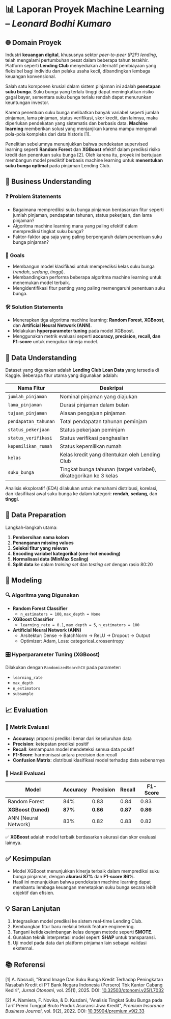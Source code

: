 # 📊 Laporan Proyek Machine Learning – *Leonard Bodhi Kumaro*

## 🌐 Domain Proyek

Industri **keuangan digital**, khususnya sektor *peer-to-peer (P2P) lending*, telah mengalami pertumbuhan pesat dalam beberapa tahun terakhir. Platform seperti **Lending Club** menyediakan alternatif pembiayaan yang fleksibel bagi individu dan pelaku usaha kecil, dibandingkan lembaga keuangan konvensional.

Salah satu komponen krusial dalam sistem pinjaman ini adalah **penetapan suku bunga**. Suku bunga yang terlalu tinggi dapat meningkatkan risiko gagal bayar, sementara suku bunga terlalu rendah dapat menurunkan keuntungan investor.

Karena penentuan suku bunga melibatkan banyak variabel seperti jumlah pinjaman, lama pinjaman, status verifikasi, skor kredit, dan lainnya, maka diperlukan pendekatan yang sistematis dan berbasis data. **Machine learning** memberikan solusi yang menjanjikan karena mampu mengenali pola-pola kompleks dari data historis [1].

Penelitian sebelumnya menunjukkan bahwa pendekatan supervised learning seperti **Random Forest** dan **XGBoost** efektif dalam prediksi risiko kredit dan penentuan suku bunga [2]. Oleh karena itu, proyek ini bertujuan membangun model prediktif berbasis machine learning untuk **menentukan suku bunga optimal** pada pinjaman Lending Club.

## 🎯 Business Understanding

### ❓ Problem Statements

- Bagaimana memprediksi suku bunga pinjaman berdasarkan fitur seperti jumlah pinjaman, pendapatan tahunan, status pekerjaan, dan lama pinjaman?
- Algoritma machine learning mana yang paling efektif dalam memprediksi tingkat suku bunga?
- Faktor-faktor apa saja yang paling berpengaruh dalam penentuan suku bunga pinjaman?

### 🎯 Goals

- Membangun model klasifikasi untuk memprediksi kelas suku bunga (*rendah*, *sedang*, *tinggi*).
- Membandingkan performa beberapa algoritma machine learning untuk menemukan model terbaik.
- Mengidentifikasi fitur penting yang paling memengaruhi penentuan suku bunga.

### 🛠️ Solution Statements

- Menerapkan tiga algoritma machine learning: **Random Forest**, **XGBoost**, dan **Artificial Neural Network (ANN)**.
- Melakukan **hyperparameter tuning** pada model XGBoost.
- Menggunakan metrik evaluasi seperti **accuracy, precision, recall, dan F1-score** untuk mengukur kinerja model.

## 📂 Data Understanding

Dataset yang digunakan adalah **Lending Club Loan Data** yang tersedia di Kaggle. Beberapa fitur utama yang digunakan adalah:

| Nama Fitur           | Deskripsi                                                                 |
|----------------------|--------------------------------------------------------------------------|
| `jumlah_pinjaman`    | Nominal pinjaman yang diajukan                                           |
| `lama_pinjaman`      | Durasi pinjaman dalam bulan                                              |
| `tujuan_pinjaman`    | Alasan pengajuan pinjaman                                                |
| `pendapatan_tahunan` | Total pendapatan tahunan peminjam                                        |
| `status_pekerjaan`   | Status pekerjaan peminjam                                                |
| `status_verifikasi`  | Status verifikasi penghasilan                                            |
| `kepemilikan_rumah`  | Status kepemilikan rumah                                                 |
| `kelas`              | Kelas kredit yang ditentukan oleh Lending Club                           |
| `suku_bunga`         | Tingkat bunga tahunan (target variabel), dikategorikan ke 3 kelas       |

Analisis eksploratif (*EDA*) dilakukan untuk memahami distribusi, korelasi, dan klasifikasi awal suku bunga ke dalam kategori: **rendah**, **sedang**, dan **tinggi**.

## 🧹 Data Preparation

Langkah-langkah utama:

1. **Pembersihan nama kolom**
2. **Penanganan missing values**
3. **Seleksi fitur yang relevan**
4. **Encoding variabel kategorikal (one-hot encoding)**
5. **Normalisasi data (MinMax Scaling)**
6. **Split data** ke dalam *training set* dan *testing set* dengan rasio 80:20

## 🤖 Modeling

### 🔍 Algoritma yang Digunakan

- **Random Forest Classifier**
  - `n_estimators = 100`, `max_depth = None`
- **XGBoost Classifier**
  - `learning_rate = 0.1`, `max_depth = 5`, `n_estimators = 100`
- **Artificial Neural Network (ANN)**
  - Arsitektur: Dense → BatchNorm → ReLU → Dropout → Output
  - Optimizer: Adam, Loss: categorical_crossentropy

### 🎛️ Hyperparameter Tuning (XGBoost)

Dilakukan dengan `RandomizedSearchCV` pada parameter:
- `learning_rate`
- `max_depth`
- `n_estimators`
- `subsample`

## 📈 Evaluation

### 📏 Metrik Evaluasi

- **Accuracy**: proporsi prediksi benar dari keseluruhan data
- **Precision**: ketepatan prediksi positif
- **Recall**: kemampuan model mendeteksi semua data positif
- **F1-Score**: harmonisasi antara precision dan recall
- **Confusion Matrix**: distribusi klasifikasi model terhadap data sebenarnya

### 🧪 Hasil Evaluasi

| Model                  | Accuracy | Precision | Recall | F1-Score |
|------------------------|----------|-----------|--------|----------|
| Random Forest          | 84%      | 0.83      | 0.84   | 0.83     |
| **XGBoost (tuned)**    | **87%**  | **0.86**  | **0.87** | **0.86** |
| ANN (Neural Network)   | 83%      | 0.82      | 0.83   | 0.82     |

✅ **XGBoost** adalah model terbaik berdasarkan akurasi dan skor evaluasi lainnya.

## ✅ Kesimpulan

- Model XGBoost menunjukkan kinerja terbaik dalam memprediksi suku bunga pinjaman, dengan **akurasi 87%** dan **F1-score 86%**.
- Hasil ini menunjukkan bahwa pendekatan machine learning dapat membantu lembaga keuangan menetapkan suku bunga secara lebih objektif dan efisien.

## 💡 Saran Lanjutan

1. Integrasikan model prediksi ke sistem real-time Lending Club.
2. Kembangkan fitur baru melalui teknik feature engineering.
3. Tangani ketidakseimbangan kelas dengan metode seperti **SMOTE**.
4. Gunakan teknik interpretasi model seperti **SHAP** untuk transparansi.
5. Uji model pada data dari platform pinjaman lain sebagai validasi eksternal.

## 📚 Referensi

[1] A. Nasrudi, "Brand Image Dan Suku Bunga Kredit Terhadap Peningkatan Nasabah Kredit di PT Bank Negara Indonesia (Persero) Tbk Kantor Cabang Kediri", *Jurnal Otonomi*, vol. 25(1), 2025. DOI: [10.32503/otonomi.v25i1.7032](https://doi.org/10.32503/otonomi.v25i1.7032)

[2] A. Namiera, F. Novika, & D. Kusdani, "Analisis Tingkat Suku Bunga pada Tarif Premi Tunggal Bruto Produk Asuransi Jiwa Kredit", *Premium Insurance Business Journal*, vol. 9(2), 2022. DOI: [10.35904/premium.v9i2.33](https://doi.org/10.35904/premium.v9i2.33)
